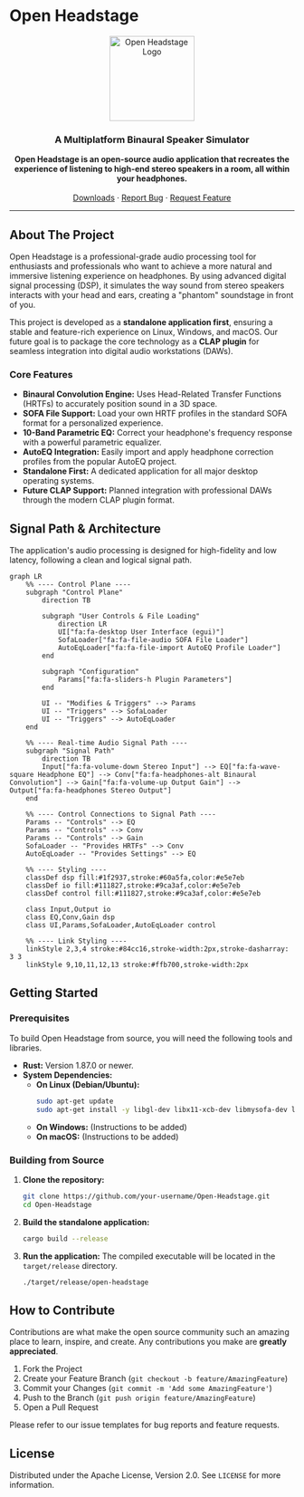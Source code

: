 # Open Headstage

<p align="center">
  <img src="https://raw.githubusercontent.com/user-attachments/assets/a270c007-213a-428c-8a8a-5a304855b1b7" alt="Open Headstage Logo" width="150"/>
</p>

<h3 align="center">A Multiplatform Binaural Speaker Simulator</h3>

<p align="center">
  <strong>Open Headstage is an open-source audio application that recreates the experience of listening to high-end stereo speakers in a room, all within your headphones.</strong>
  <br /><br />
  <a href="https://github.com/your-username/Open-Headstage/releases">Downloads</a>
  ·
  <a href="https://github.com/your-username/Open-Headstage/issues/new?template=bug_report.md">Report Bug</a>
  ·
  <a href="https://github.com/your-username/Open-Headstage/issues/new?template=feature_request.md">Request Feature</a>
</p>

---

## About The Project

Open Headstage is a professional-grade audio processing tool for enthusiasts and professionals who want to achieve a more natural and immersive listening experience on headphones. By using advanced digital signal processing (DSP), it simulates the way sound from stereo speakers interacts with your head and ears, creating a "phantom" soundstage in front of you.

This project is developed as a **standalone application first**, ensuring a stable and feature-rich experience on Linux, Windows, and macOS. Our future goal is to package the core technology as a **CLAP plugin** for seamless integration into digital audio workstations (DAWs).

### Core Features
*   **Binaural Convolution Engine:** Uses Head-Related Transfer Functions (HRTFs) to accurately position sound in a 3D space.
*   **SOFA File Support:** Load your own HRTF profiles in the standard SOFA format for a personalized experience.
*   **10-Band Parametric EQ:** Correct your headphone's frequency response with a powerful parametric equalizer.
*   **AutoEQ Integration:** Easily import and apply headphone correction profiles from the popular AutoEQ project.
*   **Standalone First:** A dedicated application for all major desktop operating systems.
*   **Future CLAP Support:** Planned integration with professional DAWs through the modern CLAP plugin format.

## Signal Path & Architecture

The application's audio processing is designed for high-fidelity and low latency, following a clean and logical signal path.

```mermaid
graph LR
    %% ---- Control Plane ----
    subgraph "Control Plane"
        direction TB
        
        subgraph "User Controls & File Loading"
            direction LR
            UI["fa:fa-desktop User Interface (egui)"]
            SofaLoader["fa:fa-file-audio SOFA File Loader"]
            AutoEqLoader["fa:fa-file-import AutoEQ Profile Loader"]
        end

        subgraph "Configuration"
            Params["fa:fa-sliders-h Plugin Parameters"]
        end

        UI -- "Modifies & Triggers" --> Params
        UI -- "Triggers" --> SofaLoader
        UI -- "Triggers" --> AutoEqLoader
    end

    %% ---- Real-time Audio Signal Path ----
    subgraph "Signal Path"
        direction TB
        Input["fa:fa-volume-down Stereo Input"] --> EQ["fa:fa-wave-square Headphone EQ"] --> Conv["fa:fa-headphones-alt Binaural Convolution"] --> Gain["fa:fa-volume-up Output Gain"] --> Output["fa:fa-headphones Stereo Output"]
    end

    %% ---- Control Connections to Signal Path ----
    Params -- "Controls" --> EQ
    Params -- "Controls" --> Conv
    Params -- "Controls" --> Gain
    SofaLoader -- "Provides HRTFs" --> Conv
    AutoEqLoader -- "Provides Settings" --> EQ

    %% ---- Styling ----
    classDef dsp fill:#1f2937,stroke:#60a5fa,color:#e5e7eb
    classDef io fill:#111827,stroke:#9ca3af,color:#e5e7eb
    classDef control fill:#111827,stroke:#9ca3af,color:#e5e7eb

    class Input,Output io
    class EQ,Conv,Gain dsp
    class UI,Params,SofaLoader,AutoEqLoader control

    %% ---- Link Styling ----
    linkStyle 2,3,4 stroke:#84cc16,stroke-width:2px,stroke-dasharray: 3 3
    linkStyle 9,10,11,12,13 stroke:#ffb700,stroke-width:2px
```

## Getting Started

### Prerequisites

To build Open Headstage from source, you will need the following tools and libraries.

*   **Rust:** Version 1.87.0 or newer.
*   **System Dependencies:**
    *   **On Linux (Debian/Ubuntu):**
        ```bash
        sudo apt-get update
        sudo apt-get install -y libgl-dev libx11-xcb-dev libmysofa-dev libgtk-3-dev
        ```
    *   **On Windows:** (Instructions to be added)
    *   **On macOS:** (Instructions to be added)

### Building from Source

1.  **Clone the repository:**
    ```bash
    git clone https://github.com/your-username/Open-Headstage.git
    cd Open-Headstage
    ```
2.  **Build the standalone application:**
    ```bash
    cargo build --release
    ```
3.  **Run the application:**
    The compiled executable will be located in the `target/release` directory.
    ```bash
    ./target/release/open-headstage
    ```

## How to Contribute

Contributions are what make the open source community such an amazing place to learn, inspire, and create. Any contributions you make are **greatly appreciated**.

1.  Fork the Project
2.  Create your Feature Branch (`git checkout -b feature/AmazingFeature`)
3.  Commit your Changes (`git commit -m 'Add some AmazingFeature'`)
4.  Push to the Branch (`git push origin feature/AmazingFeature`)
5.  Open a Pull Request

Please refer to our issue templates for bug reports and feature requests.

## License

Distributed under the Apache License, Version 2.0. See `LICENSE` for more information.
